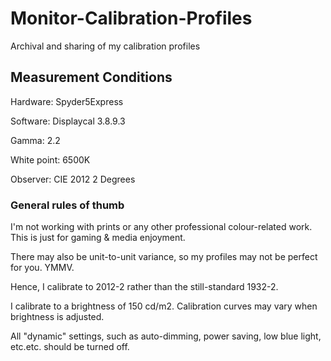 # Monitor-Calibration-Profiles
Archival and sharing of my calibration profiles

## Measurement Conditions
Hardware: Spyder5Express

Software: Displaycal 3.8.9.3

Gamma: 2.2

White point: 6500K

Observer: CIE 2012 2 Degrees

### General rules of thumb
I'm not working with prints or any other professional colour-related work. This is just for gaming & media enjoyment.

There may also be unit-to-unit variance, so my profiles may not be perfect for you. YMMV.

Hence, I calibrate to 2012-2 rather than the still-standard 1932-2.

I calibrate to a brightness of 150 cd/m2. Calibration curves may vary when brightness is adjusted.

All "dynamic" settings, such as auto-dimming, power saving, low blue light, etc.etc. should be turned off.

